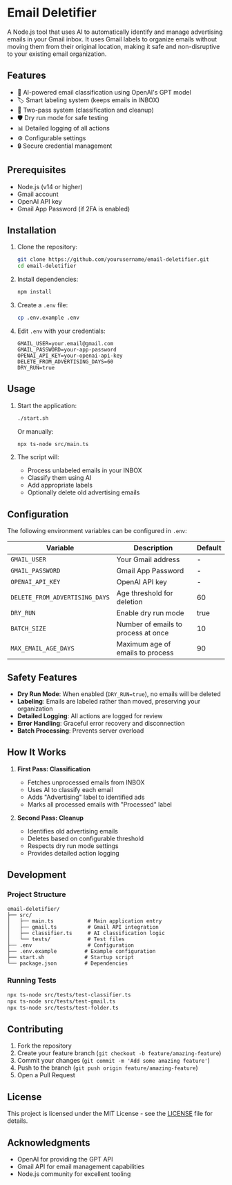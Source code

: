 # Email Deletifier

A Node.js tool that uses AI to automatically identify and manage advertising emails in your Gmail inbox. It uses Gmail labels to organize emails without moving them from their original location, making it safe and non-disruptive to your existing email organization.

## Features

- 🤖 AI-powered email classification using OpenAI's GPT model
- 🏷️ Smart labeling system (keeps emails in INBOX)
- 🔄 Two-pass system (classification and cleanup)
- 🛡️ Dry run mode for safe testing
- 📊 Detailed logging of all actions
- ⚙️ Configurable settings
- 🔒 Secure credential management

## Prerequisites

- Node.js (v14 or higher)
- Gmail account
- OpenAI API key
- Gmail App Password (if 2FA is enabled)

## Installation

1. Clone the repository:
   ```bash
   git clone https://github.com/yourusername/email-deletifier.git
   cd email-deletifier
   ```

2. Install dependencies:
   ```bash
   npm install
   ```

3. Create a `.env` file:
   ```bash
   cp .env.example .env
   ```

4. Edit `.env` with your credentials:
   ```
   GMAIL_USER=your.email@gmail.com
   GMAIL_PASSWORD=your-app-password
   OPENAI_API_KEY=your-openai-api-key
   DELETE_FROM_ADVERTISING_DAYS=60
   DRY_RUN=true
   ```

## Usage

1. Start the application:
   ```bash
   ./start.sh
   ```

   Or manually:
   ```bash
   npx ts-node src/main.ts
   ```

2. The script will:
   - Process unlabeled emails in your INBOX
   - Classify them using AI
   - Add appropriate labels
   - Optionally delete old advertising emails

## Configuration

The following environment variables can be configured in `.env`:

| Variable | Description | Default |
|----------|-------------|---------|
| `GMAIL_USER` | Your Gmail address | - |
| `GMAIL_PASSWORD` | Gmail App Password | - |
| `OPENAI_API_KEY` | OpenAI API key | - |
| `DELETE_FROM_ADVERTISING_DAYS` | Age threshold for deletion | 60 |
| `DRY_RUN` | Enable dry run mode | true |
| `BATCH_SIZE` | Number of emails to process at once | 10 |
| `MAX_EMAIL_AGE_DAYS` | Maximum age of emails to process | 90 |

## Safety Features

- **Dry Run Mode**: When enabled (`DRY_RUN=true`), no emails will be deleted
- **Labeling**: Emails are labeled rather than moved, preserving your organization
- **Detailed Logging**: All actions are logged for review
- **Error Handling**: Graceful error recovery and disconnection
- **Batch Processing**: Prevents server overload

## How It Works

1. **First Pass: Classification**
   - Fetches unprocessed emails from INBOX
   - Uses AI to classify each email
   - Adds "Advertising" label to identified ads
   - Marks all processed emails with "Processed" label

2. **Second Pass: Cleanup**
   - Identifies old advertising emails
   - Deletes based on configurable threshold
   - Respects dry run mode settings
   - Provides detailed action logging

## Development

### Project Structure

```
email-deletifier/
├── src/
│   ├── main.ts           # Main application entry
│   ├── gmail.ts          # Gmail API integration
│   ├── classifier.ts     # AI classification logic
│   └── tests/            # Test files
├── .env                  # Configuration
├── .env.example         # Example configuration
├── start.sh             # Startup script
└── package.json         # Dependencies
```

### Running Tests

```bash
npx ts-node src/tests/test-classifier.ts
npx ts-node src/tests/test-gmail.ts
npx ts-node src/tests/test-folder.ts
```

## Contributing

1. Fork the repository
2. Create your feature branch (`git checkout -b feature/amazing-feature`)
3. Commit your changes (`git commit -m 'Add some amazing feature'`)
4. Push to the branch (`git push origin feature/amazing-feature`)
5. Open a Pull Request

## License

This project is licensed under the MIT License - see the [LICENSE](LICENSE) file for details.

## Acknowledgments

- OpenAI for providing the GPT API
- Gmail API for email management capabilities
- Node.js community for excellent tooling 